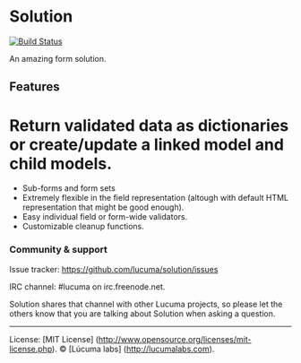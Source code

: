 
# Solution

[![Build Status](https://travis-ci.org/lucuma/solution.png)](https://travis-ci.org/lucuma/solution)

An amazing form solution.


## Features

# Return validated data as dictionaries or create/update a linked model and child models.
* Sub-forms and form sets
* Extremely flexible in the field representation (altough with default HTML representation that might be good enough).
* Easy individual field or form-wide validators.
* Customizable cleanup functions.


### Community & support

Issue tracker: https://github.com/lucuma/solution/issues

IRC channel: #lucuma on irc.freenode.net.

Solution shares that channel with other Lucuma projects, so please let the others know that you are talking about Solution when asking a question.

---------------------------------------
License: [MIT License] (http://www.opensource.org/licenses/mit-license.php).
© [Lúcuma labs] (http://lucumalabs.com).  

